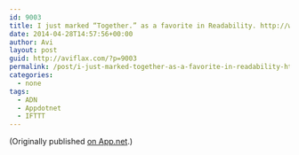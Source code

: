 ```yaml
---
id: 9003
title: I just marked “Together.” as a favorite in Readability. http://www.readability.com/articles/nwjmmdcm
date: 2014-04-28T14:57:56+00:00
author: Avi
layout: post
guid: http://aviflax.com/?p=9003
permalink: /post/i-just-marked-together-as-a-favorite-in-readability-httpwww-readability-comarticlesnwjmmdcm/
categories:
  - none
tags:
  - ADN
  - Appdotnet
  - IFTTT
---
```

(Originally published [on App.net](http://alpha.app.net/aviflax/post/29365633).)